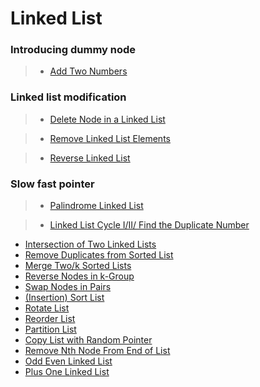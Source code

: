 # Linked List

### Introducing dummy node

> * [Add Two Numbers](add_two_numbers.md)

### Linked list modification

> * [Delete Node in a Linked List](delete_node_in_a_linked_list.md)

> * [Remove Linked List Elements](remove_linked_list_elements.md)

> * [Reverse Linked List](reverse_linked_list.md)

### Slow fast pointer

> * [Palindrome Linked List](palindrome_linked_list.md)

> * [Linked List Cycle I/II/ Find the Duplicate Number](linked_list_cycle.md)



* [Intersection of Two Linked Lists](intersection_of_two_linked_lists.md)
* [Remove Duplicates from Sorted List](remove_duplicates_from_sorted_list.md)
* [Merge Two/k Sorted Lists](merge_k_sorted_lists.md)
* [Reverse Nodes in k-Group](reverse_nodes_in_k_group.md)
* [Swap Nodes in Pairs](swap_nodes_in_pairs.md)
* [(Insertion) Sort List](sort_list.md)
* [Rotate List](rotate_list.md)
* [Reorder List](reorder_list.md)
* [Partition List](partition_list.md)
* [Copy List with Random Pointer](copy_list_with_random_pointer.md)
* [Remove Nth Node From End of List](remove_nth_node_from_end_of_list.md)
* [Odd Even Linked List](odd_even_linked_list.md)
* [Plus One Linked List](plus_one_linked_list.md)
